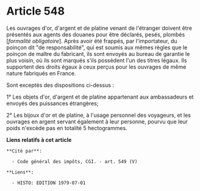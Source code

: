 # Article 548

Les ouvrages d'or, d'argent et de platine venant de l'étranger doivent être présentés aux agents des douanes pour être
déclarés, pesés, plombés [*formalité obligatoire*]. Après avoir été frappés, par l'importateur, du poinçon dit "de
responsabilité", qui est soumis aux mêmes règles que le poinçon de maître du fabricant, ils sont envoyés au bureau de
garantie le plus voisin, où ils sont marqués s'ils possèdent l'un des titres légaux. Ils supportent des droits égaux à ceux
perçus pour les ouvrages de même nature fabriqués en France.

Sont exceptés des dispositions ci-dessus :

1° Les objets d'or, d'argent et de platine appartenant aux ambassadeurs et envoyés des puissances étrangères;

2° Les bijoux d'or et de platine, à l'usage personnel des voyageurs, et les ouvrages en argent servant également à leur
personne, pourvu que leur poids n'excède pas en totalité 5 hectogrammes.

**Liens relatifs à cet article**

	**Cité par**:

	  - Code général des impôts, CGI. - art. 549 (V)

	**Liens**:

	  - HISTO: EDITION 1979-07-01
